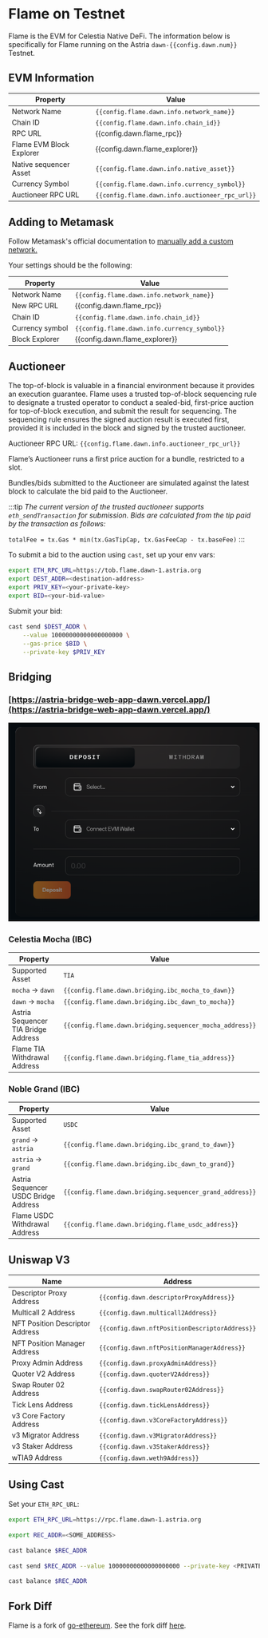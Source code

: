 <!-- markdownlint-disable MD041 MD033 -->

<script setup>
import { siteConfig } from '../config.js'

const config = siteConfig
</script>

# Flame on Testnet

Flame is the EVM for Celestia Native DeFi. The information below is specifically
for Flame running on the Astria `dawn-{{config.dawn.num}}` Testnet.

## EVM Information

| Property | Value |
|-----|-----|
| Network Name | `{{config.flame.dawn.info.network_name}}` |
| Chain ID | `{{config.flame.dawn.info.chain_id}}` |
| RPC URL | <a :href="config.dawn.flame_rpc" target="_blank" rel="noopener noreferrer">{{config.dawn.flame_rpc}}</a> |
| Flame EVM Block Explorer | <a :href="config.dawn.flame_explorer" target="_blank" rel="noopener noreferrer">{{config.dawn.flame_explorer}}</a>  |
| Native sequencer Asset | `{{config.flame.dawn.info.native_asset}}` |
| Currency Symbol | `{{config.flame.dawn.info.currency_symbol}}` |
| Auctioneer RPC URL | `{{config.flame.dawn.info.auctioneer_rpc_url}}` |

## Adding to Metamask

Follow Metamask's official documentation to [manually add a custom network.](https://support.metamask.io/hc/en-us/articles/360043227612-How-to-add-a-custom-network-RPC#h_01G63GGJ83DGDRCS2ZWXM37CV5)

Your settings should be the following:

| Property | Value |
| --- | --- |
| Network Name | `{{config.flame.dawn.info.network_name}}` |
| New RPC URL | <a :href="config.dawn.flame_rpc" target="_blank" rel="noopener noreferrer">{{config.dawn.flame_rpc}}</a> |
| Chain ID | `{{config.flame.dawn.info.chain_id}}` |
| Currency symbol | `{{config.flame.dawn.info.currency_symbol}}` |
| Block Explorer | <a :href="config.dawn.flame_explorer" target="_blank" rel="noopener noreferrer">{{config.dawn.flame_explorer}}</a> |

## Auctioneer

The top-of-block is valuable in a financial environment because it provides an
execution guarantee. Flame uses a trusted top-of-block sequencing rule to
designate a trusted operator to conduct a sealed-bid, first-price auction for
top-of-block execution, and submit the result for sequencing. The sequencing
rule ensures the signed auction result is executed first, provided it is
included in the block and signed by the trusted auctioneer.

Auctioneer RPC URL: <a :href="config.flame.dawn.info.auctioneer_rpc_url"
target="_blank"><code>{{config.flame.dawn.info.auctioneer_rpc_url}}</code></a>

Flame’s Auctioneer runs a first price auction for a bundle, restricted to a slot.

Bundles/bids submitted to the Auctioneer are simulated against the latest block to calculate the bid paid to the Auctioneer.

:::tip
*The current version of the trusted auctioneer supports `eth_sendTransaction` for submission.
Bids are calculated from the tip paid by the transaction as follows:*

`totalFee = tx.Gas * min(tx.GasTipCap, tx.GasFeeCap - tx.baseFee)`
:::

To submit a bid to the auction using `cast`, set up your env vars:

```bash
export ETH_RPC_URL=https://tob.flame.dawn-1.astria.org
export DEST_ADDR=<destination-address>
export PRIV_KEY=<your-private-key>
export BID=<your-bid-value>
```

Submit your bid:

```bash
cast send $DEST_ADDR \
    --value 10000000000000000000 \
    --gas-price $BID \
    --private-key $PRIV_KEY
```

## Bridging

### [https://astria-bridge-web-app-dawn.vercel.app/](https://astria-bridge-web-app-dawn.vercel.app/)

![Bridge UI](/bridge-ui-screen.png)

### Celestia Mocha (IBC)

| Property | Value |
|-----|-----|
| Supported Asset | `TIA` |
| `mocha` -> `dawn` | `{{config.flame.dawn.bridging.ibc_mocha_to_dawn}}` |
| `dawn` -> `mocha` | `{{config.flame.dawn.bridging.ibc_dawn_to_mocha}}` |
| Astria Sequencer TIA Bridge Address | `{{config.flame.dawn.bridging.sequencer_mocha_address}}` |
| Flame TIA Withdrawal Address| `{{config.flame.dawn.bridging.flame_tia_address}}` |

### Noble Grand (IBC)

| Property | Value |
|-----|-----|
| Supported Asset | `USDC` |
| `grand` -> `astria` | `{{config.flame.dawn.bridging.ibc_grand_to_dawn}}` |
| `astria` -> `grand` | `{{config.flame.dawn.bridging.ibc_dawn_to_grand}}` |
| Astria Sequencer USDC Bridge Address | `{{config.flame.dawn.bridging.sequencer_grand_address}}` |
| Flame USDC Withdrawal Address| `{{config.flame.dawn.bridging.flame_usdc_address}}` |

## Uniswap V3

| Name | Address |
|---|---|
| Descriptor Proxy Address | `{{config.dawn.descriptorProxyAddress}}` |
| Multicall 2 Address | `{{config.dawn.multicall2Address}}` |
| NFT Position Descriptor Address | `{{config.dawn.nftPositionDescriptorAddress}}` |
| NFT Position Manager Address | `{{config.dawn.nftPositionManagerAddress}}` |
| Proxy Admin Address | `{{config.dawn.proxyAdminAddress}}` |
| Quoter V2 Address | `{{config.dawn.quoterV2Address}}` |
| Swap Router 02 Address | `{{config.dawn.swapRouter02Address}}` |
| Tick Lens Address | `{{config.dawn.tickLensAddress}}` |
| v3 Core Factory Address | `{{config.dawn.v3CoreFactoryAddress}}` |
| v3 Migrator Address | `{{config.dawn.v3MigratorAddress}}` |
| v3 Staker Address | `{{config.dawn.v3StakerAddress}}` |
| wTIA9 Address | `{{config.dawn.weth9Address}}` |

## Using Cast

Set your `ETH_RPC_URL`:

```bash
export ETH_RPC_URL=https://rpc.flame.dawn-1.astria.org
```

```bash
export REC_ADDR=<SOME_ADDRESS>
```

```bash
cast balance $REC_ADDR
```

```bash
cast send $REC_ADDR --value 10000000000000000000 --private-key <PRIVATE-KEY>
```

```bash
cast balance $REC_ADDR
```

## Fork Diff

Flame is a fork of [go-ethereum](https://github.com/ethereum/go-ethereum). See
the fork diff [here](https://astriaorg.github.io/astria-geth/).
